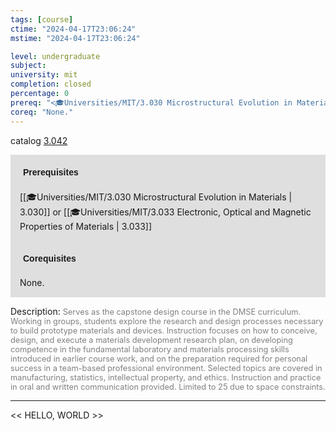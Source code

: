 ```yaml
---
tags: [course]
ctime: "2024-04-17T23:06:24"
mstime: "2024-04-17T23:06:24"

level: undergraduate
subject: 
university: mit
completion: closed
percentage: 0
prereq: "<🎓Universities/MIT/3.030 Microstructural Evolution in Materials> or <🎓Universities/MIT/3.033 Electronic, Optical and Magnetic Properties of Materials>"
coreq: "None."
---
```


catalog [3.042](http://student.mit.edu/catalog/m3a.html#3.042)

<span style="display: block; padding: 15px; background-color: rgb(100, 100, 100, 0.2);"><font id="m_prereq2925_0" style="display: block; font-family: Arial, sans-serif; font-weight: bold; padding: 5px">Prerequisites</font><br><span id="prereq2925_0">[[🎓Universities/MIT/3.030 Microstructural Evolution in Materials | 3.030]] or [[🎓Universities/MIT/3.033 Electronic, Optical and Magnetic Properties of Materials | 3.033]]</span></span>
<span style="display: block; padding: 15px; background-color: rgb(100, 100, 100, 0.2);"><font id="m_coreq2925_0" style="display: block; font-family: Arial, sans-serif; font-weight: bold; padding: 5px">Corequisites</font><br><span id="coreq2925_0">None.</span></span>

<font style="">Description:</font>
<font style="color: grey; font-size: 0.8rem;">Serves as the capstone design course in the DMSE curriculum. Working in groups, students explore the research and design processes necessary to build prototype materials and devices. Instruction focuses on how to conceive, design, and execute a materials development research plan, on developing competence in the fundamental laboratory and materials processing skills introduced in earlier course work, and on the preparation required for personal success in a team-based professional environment. Selected topics are covered in manufacturing, statistics, intellectual property, and ethics. Instruction and practice in oral and written communication provided. Limited to 25 due to space constraints.</font>



---

<< HELLO, WORLD >>

